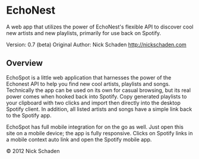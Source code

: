 # EchoNest

A web app that utilizes the power of EchoNest's flexible API to discover cool new artists and new playlists, primarily for use back on Spotify.

Version: 0.7 (beta)
Original Author: Nick Schaden
http://nickschaden.com

## Overview

EchoSpot is a little web application that harnesses the power of the Echonest API to help you find new cool artists, playlists and songs. Technically the app can be used on its own for casual browsing, but its real power comes when hooked back into Spotify. Copy generated playlists to your clipboard with two clicks and import then directly into the desktop Spotify client. In addition, all listed artists and songs have a simple link back to the Spotify app. 

EchoSpot has full mobile integration for on the go as well. Just open this site on a mobile device; the app is fully responsive. Clicks on Spotify links in a mobile context auto link and open the Spotify mobile app.

&copy; 2012 Nick Schaden